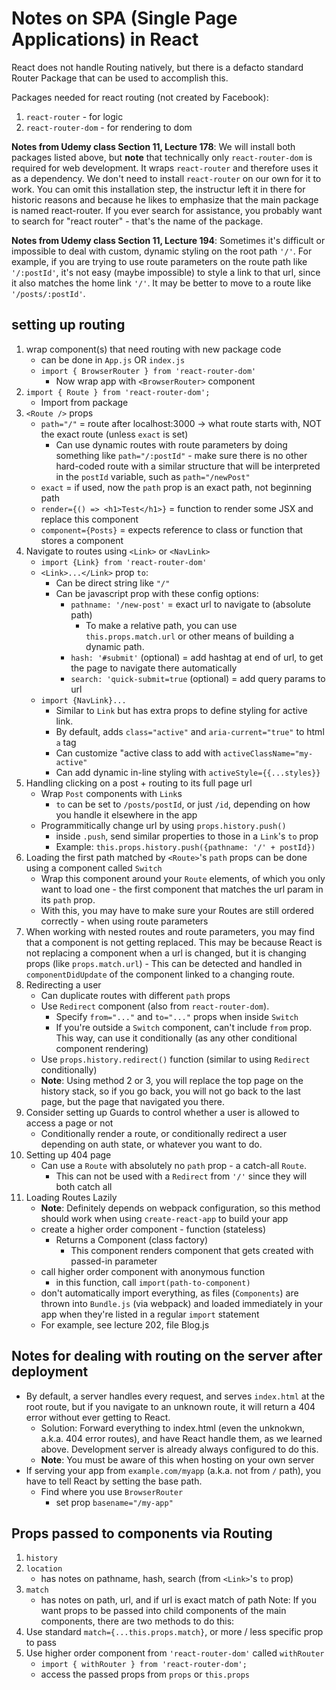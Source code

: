 # Notes on SPA (Single Page Applications) in React
React does not handle Routing natively, but there is a defacto standard Router Package that can be used to accomplish this.

Packages needed for react routing (not created by Facebook):
1. `react-router` - for logic
2. `react-router-dom` - for rendering to dom

**Notes from Udemy class Section 11, Lecture 178**: We will install both packages listed above, but **note** that technically only `react-router-dom` is required for web development. It wraps `react-router` and therefore uses it as a dependency. We don't need to install `react-router` on our own for it to work. You can omit this installation step, the instructur left it in there for historic reasons and because he likes to emphasize that the main package is named react-router. If you ever search for assistance, you probably want to search for "react router" - that's the name of the package.

**Notes from Udemy class Section 11, Lecture 194**: Sometimes it's difficult or impossible to deal with custom, dynamic styling on the root path `'/'`. For example, if you are trying to use route parameters on the route path like `'/:postId'`, it's not easy (maybe impossible) to style a link to that url, since it also matches the home link `'/'`. It may be better to move to a route like `'/posts/:postId'`.

## setting up routing
1. wrap component(s) that need routing with new package code
    - can be done in `App.js` OR `index.js`
    - `import { BrowserRouter } from 'react-router-dom'`
        - Now wrap app with `<BrowserRouter>` component
2. `import { Route } from 'react-router-dom';`
    - Import from package
3. `<Route />` props
    - `path="/"` = route after localhost:3000 -> what route starts with, NOT the exact route (unless `exact` is set)
        - Can use dynamic routes with route parameters by doing something like `path="/:postId"` - make sure there is no other hard-coded route with a similar structure that will be interpreted in the `postId` variable, such as `path="/newPost"`
    - `exact` = if used, now the `path` prop is an exact path, not beginning path
    - `render={() => <h1>Test</h1>}` = function to render some JSX and replace this component
    - `component={Posts}` = expects reference to class or function that stores a component
4. Navigate to routes using `<Link>` or `<NavLink>`
    - `import {Link} from 'react-router-dom'`
    - `<Link>...</Link>` prop `to`:
        - Can be direct string like `"/"`
        - Can be javascript prop with these config options:
            - `pathname: '/new-post'` = exact url to navigate to (absolute path)
                - To make a relative path, you can use `this.props.match.url` or other means of building a dynamic path.
            - `hash: '#submit'` (optional) = add hashtag at end of url, to get the page to navigate there automatically
            - `search: 'quick-submit=true` (optional) = add query params to url
    - `import {NavLink}...`
        - Similar to `Link` but has extra props to define styling for active link.
        - By default, adds `class="active"` and `aria-current="true"` to html `a` tag
        - Can customize "active class to add with `activeClassName="my-active"`
        - Can add dynamic in-line styling with `activeStyle={{...styles}}`
5. Handling clicking on a post + routing to its full page url
    - Wrap `Post` components with `Link`s
        - `to` can be set to `/posts/postId`, or just `/id`, depending on how you handle it elsewhere in the app
    - Programmitically change url by using `props.history.push()`
        - inside `.push`, send similar properties to those in a `Link`'s `to` prop
        - Example: `this.props.history.push({pathname: '/' + postId})`
6. Loading the first path matched by `<Route>`'s `path` props can be done using a component called `Switch`
    - Wrap this component around your `Route` elements, of which you only want to load one - the first component that matches the url param in its `path` prop.
    - With this, you may have to make sure your Routes are still ordered correctly - when using route parameters
7. When working with nested routes and route parameters, you may find that a component is not getting replaced. This may be because React is not replacing a component when a url is changed, but it is changing props (like `props.match.url`) - This can be detected and handled in `componentDidUpdate` of the component linked to a changing route.
8. Redirecting a user
    - Can duplicate routes with different `path` props
    - Use `Redirect` component (also from `react-router-dom`).
        - Specify `from="..."` and `to="..."` props when inside `Switch`
        - If you're outside a `Switch` component, can't include `from` prop. This way, can use it conditionally (as any other conditional component rendering)
    - Use `props.history.redirect()` function (similar to using `Redirect` conditionally)
    - **Note**: Using method 2 or 3, you will replace the top page on the history stack, so if you go back, you will not go back to the last page, but the page that navigated you there.
9. Consider setting up Guards to control whether a user is allowed to access a page or not
    - Conditionally render a route, or conditionally redirect a user depending on auth state, or whatever you want to do.
10. Setting up 404 page
    - Can use a `Route` with absolutely no `path` prop - a catch-all `Route`.
        - This can not be used with a `Redirect` from `'/'` since they will both catch all
11. Loading Routes Lazily
    - **Note**: Definitely depends on webpack configuration, so this method should work when using `create-react-app` to build your app
    - create a higher order component - function (stateless)
        - Returns a Component (class factory)
            - This component renders component that gets created with passed-in parameter
    - call higher order component with anonymous function
        - in this function, call `import(path-to-component)`
    - don't automatically import everything, as files (`Components`) are thrown into `Bundle.js` (via webpack) and loaded immediately in your app when they're listed in a regular `import` statement
    - For example, see lecture 202, file Blog.js

## Notes for dealing with routing on the server after deployment
- By default, a server handles every request, and serves `index.html` at the root route, but if you navigate to an unknown route, it will return a 404 error without ever getting to React.
    - Solution: Forward everything to index.html (even the unknokwn, a.k.a. 404 error routes), and have React handle them, as we learned above.
    Development server is already always configured to do this.
    - **Note**: You must be aware of this when hosting on your own server
- If serving your app from `example.com/myapp` (a.k.a. not from `/` path), you have to tell React by setting the base path.
    - Find where you use `BrowserRouter`
        - set prop `basename="/my-app"`

## Props passed to components via Routing
1. `history`
2. `location`
    - has notes on pathname, hash, search (from `<Link>`'s `to` prop)
3. `match`
    - has notes on path, url, and if url is exact match of path
Note: If you want props to be passed into child components of the main components, there are two methods to do this:
1. Use standard `match={...this.props.match}`, or more / less specific prop to pass
2. Use higher order component from `'react-router-dom'` called `withRouter`
    - `import { withRouter } from 'react-router-dom';`
    - access the passed props from `props` or `this.props`